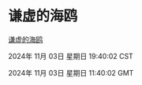 # 谦虚的海鸥
[谦虚的海鸥](http://219.139.197.74:56308/qxdho/course/base/hotlink/index.php)

2024年 11月 03日 星期日 19:40:02 CST

2024年 11月 03日 星期日 11:40:02 GMT

